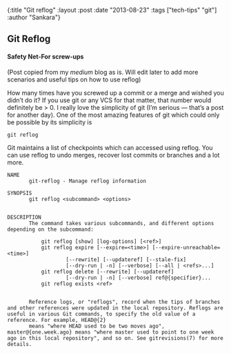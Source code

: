 {:title "Git reflog" 
:layout :post 
:date "2013-08-23" 
:tags ["tech-tips" "git"] 
:author "Sankara"}
## Git Reflog 

#### Safety Net-For screw-ups

(Post copied from my _medium_ blog as is. Will edit later to add more
 scenarios and useful tips on how to use reflog)

How many times have you screwed up a commit or a merge and wished you didn’t do 
it? If you use git or any VCS for that matter, that number would definitely be > 0. 
I really love the simplicity of git (I’m serious — that’s a post for another day). 
One of the most amazing features of git which could only be possible by its simplicity is

```text
git reflog
```

Git maintains a list of checkpoints which can accessed using reflog. You can use 
reflog to undo merges, recover lost commits or branches and a lot more. 

```text
NAME
       git-reflog - Manage reflog information

SYNOPSIS
       git reflog <subcommand> <options>


DESCRIPTION
       The command takes various subcommands, and different options depending on the subcommand:

           git reflog [show] [log-options] [<ref>]
           git reflog expire [--expire=<time>] [--expire-unreachable=<time>]
                   [--rewrite] [--updateref] [--stale-fix]
                   [--dry-run | -n] [--verbose] [--all | <refs>...]
           git reflog delete [--rewrite] [--updateref]
                   [--dry-run | -n] [--verbose] ref@{specifier}...
           git reflog exists <ref>


       Reference logs, or "reflogs", record when the tips of branches and other references were updated in the local repository. Reflogs are useful in various Git commands, to specify the old value of a reference. For example, HEAD@{2}
       means "where HEAD used to be two moves ago", master@{one.week.ago} means "where master used to point to one week ago in this local repository", and so on. See gitrevisions(7) for more details.
```
